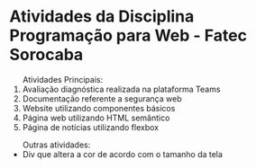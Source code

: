 <h1>Atividades da Disciplina Programação para Web - Fatec Sorocaba</h1>
<table>
  <ol>
    Atividades Principais:
    <li>Avaliação diagnóstica realizada na plataforma Teams</li>
    <li>Documentação referente a segurança web</li>
    <li>Website utilizando componentes básicos</li>
    <li>Página web utilizando HTML semântico</li>
    <li>Página de notícias utilizando flexbox</li>
  </ol>
  <ul>
  Outras atividades:
  <li>Div que altera a cor de acordo com o tamanho da tela</li>
  </ul>
</table>

